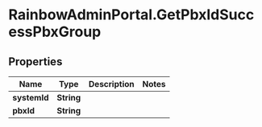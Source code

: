 # RainbowAdminPortal.GetPbxIdSuccessPbxGroup

## Properties

Name | Type | Description | Notes
------------ | ------------- | ------------- | -------------
**systemId** | **String** |  | 
**pbxId** | **String** |  | 


